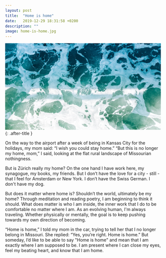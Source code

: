 ```yaml
---
layout: post
title:  "Home is home"
date:   2019-12-29 18:31:58 +0200
description: ""
image: home-is-home.jpg
---
```


![home is home photo](/assets/images/home-is-home.jpg){: .after-title }
<br/>

On the way to the airport after a week of being in Kansas City for the holidays, my mom said: “I wish you could stay home.” “But this is no longer my home, mom,” I said, looking at the flat rural landscape of Missourian nothingness.

But is Zürich really my home? On the one hand I have work here, my synagogue, my books,  my friends. But I don’t have the love for a city - still - that I feel for Amsterdam or New York. I don’t have the Swiss German. I don't have my dog.

But does it matter where home is? Shouldn’t the world, ultimately be my home? Through meditation and reading poetry, I am beginning to think it should. What does matter is who I am inside, the inner work that I do to be comfortable no matter where I am. As an evolving human, I'm always traveling. Whether physically or mentally, the goal is to keep pushing towards my own direction of becoming.

“Home is home,” I told my mom in the car, trying to tell her that I no longer belong in Missouri. She replied: “Yes, you’re right. Home is home.” But someday, I’d like to be able to say "Home is home" and mean that I am exactly where I am supposed to be. I am present where I can close my eyes, feel my beating heart, and know that I am home.